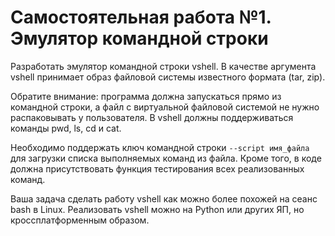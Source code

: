 # Самостоятельная работа №1. Эмулятор командной строки

Разработать эмулятор командной строки vshell.
В качестве аргумента vshell принимает образ файловой системы известного формата (tar, zip).

Обратите внимание: программа должна запускаться прямо из командной строки, а файл с виртуальной файловой системой не нужно распаковывать у пользователя.
В vshell должны поддерживаться команды pwd, ls, cd и cat.

Необходимо поддержать ключ командной строки `--script имя_файла` для загрузки списка выполняемых команд из файла.
Кроме того, в коде должна присутствовать функция тестирования всех реализованных команд.

Ваша задача сделать работу vshell как можно более похожей на сеанс bash в Linux.
Реализовать vshell можно на Python или других ЯП, но кроссплатформенным образом.